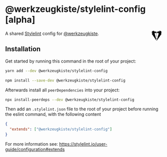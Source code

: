 # @werkzeugkiste/stylelint-config [alpha]

<img src="https://raw.githubusercontent.com/werkzeugkiste/stylelint-config/master/stylelint.svg?sanitize=true" height="32" style="float:right;">

A shared [Stylelint](https://stylelint.io) config for [@werkzeugkiste](https://www.github.com/werkzeugkiste).

## Installation

Get started by running this command in the root of your project:

```sh
yarn add --dev @werkzeugkiste/stylelint-config
```

```sh
npm install --save-dev @werkzeugkiste/stylelint-config
```

Afterwards install all `peerDependencies` into your project:

```sh
npx install-peerdeps --dev @werkzeugkiste/stylelint-config
```

Then add an `.stylelint.json` file to the root of your project before running the eslint command, with the following content

```json
{
  "extends": ["@werkzeugkiste/stylelint-config"]
}
```

For more information see: https://stylelint.io/user-guide/configuration#extends
